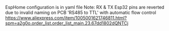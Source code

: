 EspHome configuration is in yaml file
Note: RX & TX Esp32 pins are reverted due to invalid naming on PCB 'RS485 to TTL' with automatic flow control
https://www.aliexpress.com/item/1005001621746811.html?spm=a2g0o.order_list.order_list_main.23.67dd1802dQNTCj
